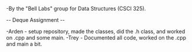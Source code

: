 -By the "Bell Labs" group for Data Structures (CSCI 325).

-- Deque Assignment --

-Arden - setup repository, made the classes, did the .h class, and worked on .cpp and some main.
-Trey - Documented all code, worked on the .cpp and main a bit.
